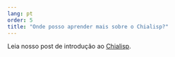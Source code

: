 ```yaml
---
lang: pt
order: 5
title: "Onde posso aprender mais sobre o Chialisp?"
---
```


Leia nosso post de introdução ao [Chialisp](https://www.chia.net/2019/11/27/chialisp.en.html).
